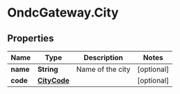 # OndcGateway.City

## Properties
Name | Type | Description | Notes
------------ | ------------- | ------------- | -------------
**name** | **String** | Name of the city | [optional] 
**code** | [**CityCode**](CityCode.md) |  | [optional] 
